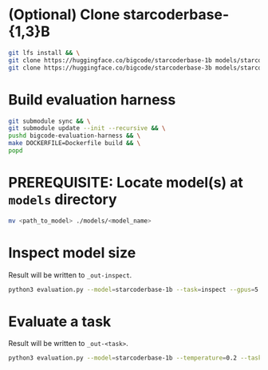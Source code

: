 # (Optional) Clone starcoderbase-{1,3}B

```bash
git lfs install && \
git clone https://huggingface.co/bigcode/starcoderbase-1b models/starcoderbase-1b && \
git clone https://huggingface.co/bigcode/starcoderbase-3b models/starcoderbase-3b
```

# Build evaluation harness

```bash
git submodule sync && \
git submodule update --init --recursive && \
pushd bigcode-evaluation-harness && \
make DOCKERFILE=Dockerfile build && \
popd
```

# PREREQUISITE: Locate model(s) at `models` directory

```bash
mv <path_to_model> ./models/<model_name>
```

# Inspect model size

Result will be written to `_out-inspect`.

```bash
python3 evaluation.py --model=starcoderbase-1b --task=inspect --gpus=5
```

# Evaluate a task

Result will be written to `_out-<task>`.

```bash
python3 evaluation.py --model=starcoderbase-1b --temperature=0.2 --task=humaneval --gpus=5
```
